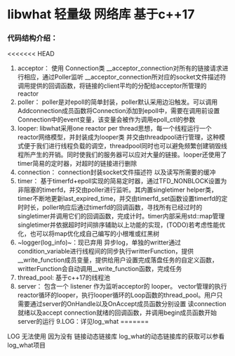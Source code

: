 # libwhat 轻量级 网络库 基于c++17

### 代码结构介绍：

<<<<<<< HEAD
1. acceptor：
   使用 Connection类 __acceptor_connection对所有的链接请求进行相应，通过Poller监听 __acceptor_connection所对应的socket文件描述符调用提供的回调函数，将链接的client平均的分配给acceptor所管理的 reactor
2. poller：
   poller是对epoll的简单封装，poller默认采用边沿触发。可以调用Addconnection成员函数将Connection添加到epoll中，需要在调用前设置Connection中的event变量，该变量会被作为调用epoll_ctl的参数
3. looper:
   libwhat采用one reactor per thread思想，每一个线程运行一个reactor网络模型，并封装成为looper类 并交由threadpool进行管理，这种模式便于我们进行线程负载的调空，threadpool同时也可以避免频繁创建销毁线程所产生的开销。同时使我们的服务器可以应对大量的链接。looper还使用了timer简易的定时器，对超时的链接进行删除
4. connection：
   connection封装socket文件描述符 以及读写所需要的缓冲
5. timer：
   基于timerfd+epoll实现的简易定时器，通过TFD_NONBLOCK设置为非阻塞的timerfd，并交由poller进行监听。其内置singletimer helper类，timer不断地更新last_expired_time，并交由timerfd_set函数设置timerfd的定时时长，poller响应后通过timerfd的回调函数，寻找所有已经过时的singletimer并调用它们的回调函数，完成计时。timer内部采用std::map管理singletimer并依据超时时间排序辅助以上功能的实现，(TODO)若考虑性能优化，也可以将map优化成自己编写的小根堆或红黑树
6. ~logger(log_info)~：现已弃用
   异步log，单独的writter通过condition_variable进行线程间的同步执行writterFunction，提供__write_function成员变量，提供给用户设置完成落盘任务的自定义函数，writterFunction会自动调用__write_function函数，完成任务
7. thread_pool:
   基于c++17的线程池
8. server：
   包含一个 listener 作为监听acceptor的 looper。 vector管理的执行reactor循环的looper，执行looper循环的Loop函数的thread_pool。用户只需要通过server的OnHandle以及OnAccept成员函数分别设置 读connection就绪以及accept connection就绪的回调函数，并调用begin成员函数开始server的运行
9.LOG：详见log_what
=======

LOG 无法使用 因为没有 链接动态链接库 log_what的动态链接库的获取可以参看 log_what项目

